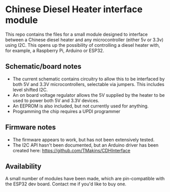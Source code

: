 # Chinese Diesel Heater interface module
This repo contains the files for a small module designed to interface between a Chinese diesel heater and any microcontroller (either 5v or 3.3v) using I2C. This opens up the possibility of controlling a diesel heater with, for example, a Raspberry Pi, Arduino or ESP32. 

## Schematic/board notes
* The current schematic contains circuitry to allow this to be interfaced by both 5V and 3.3V microcontrollers, selectable via jumpers. This includes level shifted I2C. 
* An on board voltage regulator allows the 5V supplied by the heater to be used to power both 5V and 3.3V devices. 
* An EEPROM is also included, but not currently used for anything.
* Programming the chip requires a UPDI programmer

## Firmware notes
* The firmware appears to work, but has not been extensively tested.
* The I2C API hasn't been documented, but an Arduino driver has been created here: https://github.com/TMakins/CDHInterface

## Availability
A small number of modules have been made, which are pin-compatible with the ESP32 dev board. Contact me if you'd like to buy one. 
